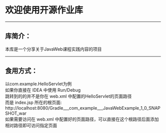 # 欢迎使用开源作业库
***
## 库简介：
本库是一个分享关于JavaWeb课程实践内容的项目
***
## 食用方式：
以com.example.HelloServlet为例<br>
如果你直接在 IDEA 中使用 Run/Debug<br>
跳转到的的并不是你在 web.xml 中配置的HelloServlet的页面路径<br>
而是 index.jsp 所在的根页面: http://localhost:8080/Gradle___com_example___JavaWebExample_1_0_SNAPSHOT_war <br>
如果需要访问在 web.xml 中配置好的页面路径，可以直接在这个根路径后面添加相对路径即可访问指定页面